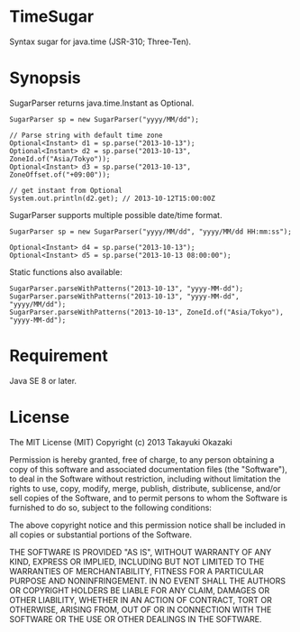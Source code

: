 # TimeSugar

Syntax sugar for java.time (JSR-310; Three-Ten).

# Synopsis

SugarParser returns java.time.Instant as Optional.

	SugarParser sp = new SugarParser("yyyy/MM/dd");
    
    // Parse string with default time zone
	Optional<Instant> d1 = sp.parse("2013-10-13");
	Optional<Instant> d2 = sp.parse("2013-10-13", ZoneId.of("Asia/Tokyo"));
	Optional<Instant> d3 = sp.parse("2013-10-13", ZoneOffset.of("+09:00"));
    
	// get instant from Optional
	System.out.println(d2.get); // 2013-10-12T15:00:00Z

SugarParser supports multiple possible date/time format.

	SugarParser sp = new SugarParser("yyyy/MM/dd", "yyyy/MM/dd HH:mm:ss");
    
    Optional<Instant> d4 = sp.parse("2013-10-13");
    Optional<Instant> d5 = sp.parse("2013-10-13 08:00:00");

Static functions also available:

    SugarParser.parseWithPatterns("2013-10-13", "yyyy-MM-dd");
    SugarParser.parseWithPatterns("2013-10-13", "yyyy-MM-dd", "yyyy/MM/dd");
    SugarParser.parseWithPatterns("2013-10-13", ZoneId.of("Asia/Tokyo"), "yyyy-MM-dd");

# Requirement

Java SE 8 or later.

# License

The MIT License (MIT) Copyright (c) 2013 Takayuki Okazaki

Permission is hereby granted, free of charge, to any person obtaining a copy of this software and associated documentation files (the "Software"), to deal in the Software without restriction, including without limitation the rights to use, copy, modify, merge, publish, distribute, sublicense, and/or sell copies of the Software, and to permit persons to whom the Software is furnished to do so, subject to the following conditions:

The above copyright notice and this permission notice shall be included in all copies or substantial portions of the Software.

THE SOFTWARE IS PROVIDED "AS IS", WITHOUT WARRANTY OF ANY KIND, EXPRESS OR IMPLIED, INCLUDING BUT NOT LIMITED TO THE WARRANTIES OF MERCHANTABILITY, FITNESS FOR A PARTICULAR PURPOSE AND NONINFRINGEMENT. IN NO EVENT SHALL THE AUTHORS OR COPYRIGHT HOLDERS BE LIABLE FOR ANY CLAIM, DAMAGES OR OTHER LIABILITY, WHETHER IN AN ACTION OF CONTRACT, TORT OR OTHERWISE, ARISING FROM, OUT OF OR IN CONNECTION WITH THE SOFTWARE OR THE USE OR OTHER DEALINGS IN THE SOFTWARE.

